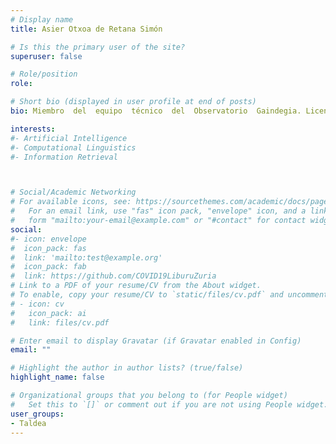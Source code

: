 ```yaml
---
# Display name
title: Asier Otxoa de Retana Simón

# Is this the primary user of the site?
superuser: false

# Role/position
role: 

# Short bio (displayed in user profile at end of posts)
bio: Miembro  del  equipo  técnico  del  Observatorio  Gaindegia. Licenciado  en  Sociología  por  la  UPV/EHU  y  Antropología  (UNED).  Habitualmente  hace seguimiento de los principales índices socioeconómicos tanto a nivel local como internacional.

interests:
#- Artificial Intelligence
#- Computational Linguistics
#- Information Retrieval



# Social/Academic Networking
# For available icons, see: https://sourcethemes.com/academic/docs/page-builder/#icons
#   For an email link, use "fas" icon pack, "envelope" icon, and a link in the
#   form "mailto:your-email@example.com" or "#contact" for contact widget.
social:
#- icon: envelope
#  icon_pack: fas
#  link: 'mailto:test@example.org'
#  icon_pack: fab
#  link: https://github.com/COVID19LiburuZuria
# Link to a PDF of your resume/CV from the About widget.
# To enable, copy your resume/CV to `static/files/cv.pdf` and uncomment the lines below.
# - icon: cv
#   icon_pack: ai
#   link: files/cv.pdf

# Enter email to display Gravatar (if Gravatar enabled in Config)
email: ""

# Highlight the author in author lists? (true/false)
highlight_name: false

# Organizational groups that you belong to (for People widget)
#   Set this to `[]` or comment out if you are not using People widget.
user_groups:
- Taldea
---
```


